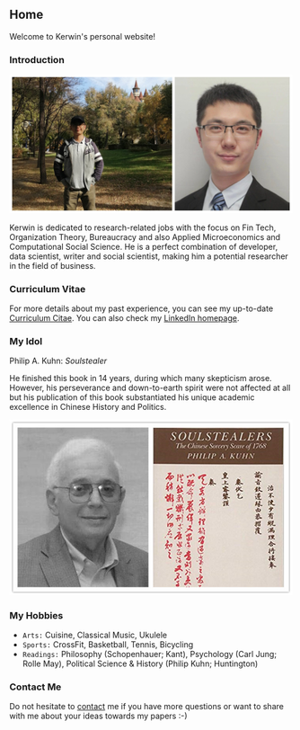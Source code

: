 ## Home

Welcome to Kerwin's personal website!



### Introduction

![me](/me.jpg)

Kerwin is dedicated to research-related jobs with the focus on Fin Tech, Organization Theory, Bureaucracy and also Applied Microeconomics and Computational Social Science. He is a perfect combination of developer, data scientist, writer and social scientist, making him a potential researcher in the field of business. 








### Curriculum Vitae

For more details about my past experience, you can see my up-to-date [Curriculum Citae](/kerwinliao_cv.pdf). You can also check my [LinkedIn homepage](https://www.linkedin.com/in/kerwinlau/).



### My Idol

Philip A. Kuhn: _Soulstealer_

He finished this book in 14 years, during which many skepticism arose. However, his perseverance and down-to-earth spirit were not affected at all but his publication of this book substantiated his unique academic excellence in Chinese History and Politics.

![Philip](/philipkhunB.jpg)



### My Hobbies

- `Arts:` Cuisine, Classical Music, Ukulele
- `Sports:` CrossFit, Basketball, Tennis, Bicycling
- `Readings:` Philosophy (Schopenhauer; Kant), Psychology (Carl Jung; Rolle May), Political Science & History (Philip Kuhn; Huntington)



### Contact Me

Do not hesitate to [contact](mailto:kerwin.p.lau@gmail.com) me if you have more questions or want to share with me about your ideas towards my papers :-)